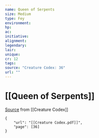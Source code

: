 ```yaml
---
name: Queen of Serpents
size: Medium
type: Fey
environment: 
hp: 
ac: 
initiative: 
alignment: 
legendary: 
lair: 
unique: 
cr: 12
tags: 
source: "Creature Codex: 36"
url: ""
---
```

# [[Queen of Serpents]]

[Source](zotero://open-pdf/library/items/NTNKJRHG?page=36) from [[Creature Codex]]

```pdf
{
	"url": "[[Creature Codex.pdf]]",
	"page": [36]
}
```

